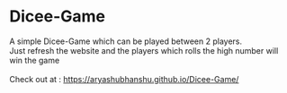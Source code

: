 # Dicee-Game

A simple Dicee-Game which can be played between 2 players. <br>
Just refresh the website and the players which rolls the high number will win the game <br>
<br>
Check out at : https://aryashubhanshu.github.io/Dicee-Game/

